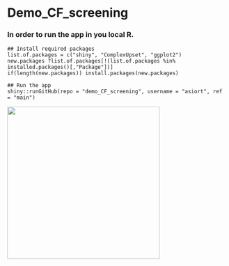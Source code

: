 # Demo_CF_screening

### In order to run the app in you local R. 

```
## Install required packages
list.of.packages = c("shiny", "ComplexUpset", "ggplot2")
new.packages ?list.of.packages[!(list.of.packages %in% installed.packages()[,"Package"])]
if(length(new.packages)) install.packages(new.packages)

## Run the app
shiny::runGitHub(repo = "demo_CF_screening", username = "asiort", ref = "main")
```


<img src="https://i.pinimg.com/originals/ee/4a/45/ee4a45e1886c42549fcdcc67f4372651.gif" width="350" height="350">
